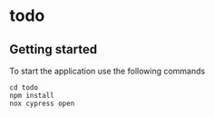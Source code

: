 # todo



## Getting started

To start the application use the following commands
```
cd todo
npm install
nox cypress open

```


